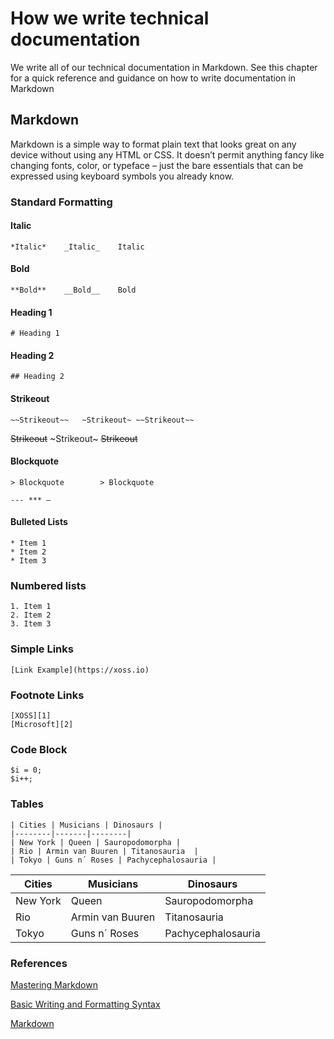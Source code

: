 # How we write technical documentation

We write all of our technical documentation in Markdown. See this chapter for a quick reference and guidance on how to write documentation in Markdown

## Markdown

Markdown is a simple way to format plain text that looks great on any device without using any HTML or CSS. It doesn’t permit anything fancy like changing fonts, color, or typeface – just the bare essentials that can be expressed using keyboard symbols you already know.

### Standard Formatting

#### Italic

```
*Italic*	_Italic_	Italic
```

#### Bold

```
**Bold**	__Bold__	Bold
```

#### Heading 1

```
# Heading 1
```

#### Heading 2

```
## Heading 2
```

#### Strikeout

```
~~Strikeout~~	~Strikeout~	~~Strikeout~~
```

~~Strikeout~~	~Strikeout~	~~Strikeout~~

#### Blockquote

```
> Blockquote		> Blockquote
```

```
---	***	—
```

#### Bulleted Lists

```
* Item 1
* Item 2
* Item 3
```

### Numbered lists

```
1. Item 1
2. Item 2
3. Item 3
```

### Simple Links

```
[Link Example](https://xoss.io)
```

### Footnote Links

``` 
[XOSS][1]
[Microsoft][2]
```

### Code Block

```
$i = 0;
$i++;
```

### Tables

```
| Cities | Musicians | Dinosaurs |
|--------|-------|--------|
| New York | Queen | Sauropodomorpha |
| Rio | Armin van Buuren | Titanosauria  |
| Tokyo | Guns n´ Roses | Pachycephalosauria |
```

| Cities | Musicians | Dinosaurs |
|--------|-------|--------|
| New York | Queen | Sauropodomorpha |
| Rio | Armin van Buuren | Titanosauria  |
| Tokyo | Guns n´ Roses | Pachycephalosauria |
### References

[Mastering Markdown](https://guides.github.com/features/mastering-markdown/)

[Basic Writing and Formatting Syntax](https://help.github.com/articles/basic-writing-and-formatting-syntax/)

[Markdown](https://daringfireball.net/projects/markdown/)